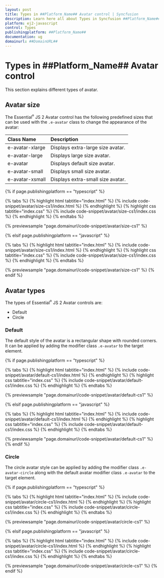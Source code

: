 ```yaml
---
layout: post
title: Types in ##Platform_Name## Avatar control | Syncfusion
description: Learn here all about Types in Syncfusion ##Platform_Name## Avatar control of Syncfusion Essential JS 2 and more.
platform: ej2-javascript
control: Types 
publishingplatform: ##Platform_Name##
documentation: ug
domainurl: ##DomainURL##
---
```


# Types in ##Platform_Name## Avatar control

This section explains different types of avatar.

## Avatar size

The Essential<sup style="font-size:70%">&reg;</sup> JS 2 Avatar control has the following predefined sizes that can be used with the `.e-avatar` class to change the appearance of the avatar:

| Class Name         | Description
| :-------------     |:-------------
| e-avatar-xlarge    | Displays extra-large size avatar.
| e-avatar-large     | Displays large size avatar.
| e-avatar           | Displays default size avatar.
| e-avatar-small     | Displays small size avatar.
| e-avatar-xsmall    | Displays extra-small size avatar.

{% if page.publishingplatform == "typescript" %}

 {% tabs %}
{% highlight html tabtitle="index.html" %}
{% include code-snippet/avatar/size-cs1/index.html %}
{% endhighlight %}
{% highlight css tabtitle="index.css" %}
{% include code-snippet/avatar/size-cs1/index.css %}
{% endhighlight %}
{% endtabs %}

{% previewsample "page.domainurl/code-snippet/avatar/size-cs1" %}

{% elsif page.publishingplatform == "javascript" %}

{% tabs %}
{% highlight html tabtitle="index.html" %}
{% include code-snippet/avatar/size-cs1/index.html %}
{% endhighlight %}
{% highlight css tabtitle="index.css" %}
{% include code-snippet/avatar/size-cs1/index.css %}
{% endhighlight %}
{% endtabs %}
        
{% previewsample "page.domainurl/code-snippet/avatar/size-cs1" %}
{% endif %}

## Avatar types

The types of Essential<sup style="font-size:70%">&reg;</sup> JS 2 Avatar controls are:

* Default
* Circle

### Default

The default style of the avatar is a rectangular shape with rounded corners. It can be applied by adding the modifier class `.e-avatar` to the target element.

{% if page.publishingplatform == "typescript" %}

 {% tabs %}
{% highlight html tabtitle="index.html" %}
{% include code-snippet/avatar/default-cs1/index.html %}
{% endhighlight %}
{% highlight css tabtitle="index.css" %}
{% include code-snippet/avatar/default-cs1/index.css %}
{% endhighlight %}
{% endtabs %}
        
{% previewsample "page.domainurl/code-snippet/avatar/default-cs1" %}

{% elsif page.publishingplatform == "javascript" %}

{% tabs %}
{% highlight html tabtitle="index.html" %}
{% include code-snippet/avatar/default-cs1/index.html %}
{% endhighlight %}
{% highlight css tabtitle="index.css" %}
{% include code-snippet/avatar/default-cs1/index.css %}
{% endhighlight %}
{% endtabs %}

{% previewsample "page.domainurl/code-snippet/avatar/default-cs1" %}
{% endif %}

### Circle

The circle avatar style can be applied by adding the modifier class `.e-avatar-circle` along with the default avatar modifier class `.e-avatar` to the target element.

{% if page.publishingplatform == "typescript" %}

 {% tabs %}
{% highlight html tabtitle="index.html" %}
{% include code-snippet/avatar/circle-cs1/index.html %}
{% endhighlight %}
{% highlight css tabtitle="index.css" %}
{% include code-snippet/avatar/circle-cs1/index.css %}
{% endhighlight %}
{% endtabs %}
        
{% previewsample "page.domainurl/code-snippet/avatar/circle-cs1" %}

{% elsif page.publishingplatform == "javascript" %}

{% tabs %}
{% highlight html tabtitle="index.html" %}
{% include code-snippet/avatar/circle-cs1/index.html %}
{% endhighlight %}
{% highlight css tabtitle="index.css" %}
{% include code-snippet/avatar/circle-cs1/index.css %}
{% endhighlight %}
{% endtabs %}

{% previewsample "page.domainurl/code-snippet/avatar/circle-cs1" %}
{% endif %}
